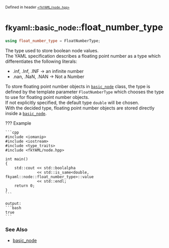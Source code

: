 <small>Defined in header [`<fkYAML/node.hpp>`](https://github.com/fktn-k/fkYAML/blob/develop/include/fkYAML/node.hpp)</small>

# <small>fkyaml::basic_node::</small>float_number_type

```cpp
using float_number_type = FloatNumberType;
```

The type used to store boolean node values.  
The YAML specification describes a floating point number as a type which differentiates the following literals:

* .inf, .Inf, .INF -> an infinite number
* .nan, .NaN, .NAN -> Not a Number

To store floating point number objects in [`basic_node`](index.md) class, the type is defined by the template parameter `FloatNumberType` which chooses the type to use for floating point number objects.  
If not explicitly specified, the default type `double` will be chosen.  
With the decided type, floating point number objects are stored directly inside a [`basic_node`](index.md).  

??? Example

    ```cpp
    #include <iomanip>
    #include <iostream>
    #include <type_traits>
    #include <fkYAML/node.hpp>

    int main()
    {
        std::cout << std::boolalpha
                  << std::is_same<double, fkyaml::node::float_number_type>::value
                  << std::endl;
        return 0;
    }
    ```

    output:
    ```bash
    true
    ```

### **See Also**

* [basic_node](index.md)
